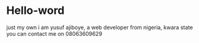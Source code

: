 # Hello-word
just my own
i am yusuf ajiboye, a web developer
from nigeria, kwara state
you can contact me on 08063609629

